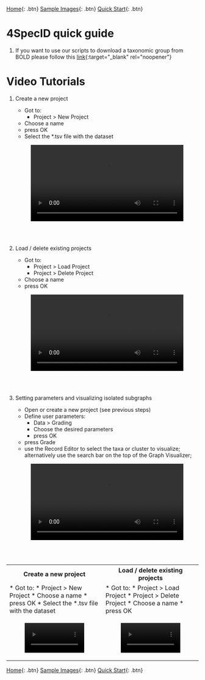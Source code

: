 [Home](https://4specid.github.io){: .btn}
[Sample Images](https://4specid.github.io/images){: .btn}
[Quick Start](https://4specid.github.io/tutorial){: .btn}
# 4SpecID quick guide

1. If you want to use our scripts to download a taxonomic group from BOLD please follow this [link](https://github.com/4SpecID/4SpecID/tree/main/DataMining){:target="_blank" rel="noopener"}

# Video Tutorials
1. Create a new project
	* Got to:
		* Project > New Project
	* Choose a name
	* press OK
	* Select the *.tsv file with the dataset

	<figure class="large">
		<div class="myvideo">
		   <video  style="display:block; width:100%; height:auto;" autoplay controls loop="loop">
			   <source src="{{ site.baseurl }}\assets\videos\CreateProject.mp4" type="video/mp4" />
		   </video>
		</div>
	</figure>
<br/><br/>

2. Load / delete existing projects
	* Got to:
		* Project > Load Project
		* Project > Delete Project	
	* Choose a name
	* press OK

	<figure class="large">
		<div class="myvideo">
		   <video  style="display:block; width:100%; height:auto;" autoplay controls loop="loop">
			   <source src="{{ site.baseurl }}\assets\videos\CreateProject.mp4" type="video/mp4" />
		   </video>
		</div>
	</figure>

<br/><br/>

3. Setting parameters and visualizing isolated subgraphs
	* Open or create a new project (see previous steps)
	* Define user parameters:
		* Data > Grading
		* Choose the desired parameters
		* press OK
	* press Grade 
	* use the Record Editor to select the taxa or cluster to visualize; alternatively use the search bar on the top of the Graph Visualizer;

	<figure class="large">
		<div class="myvideo">
		   <video  style="display:block; width:100%; height:auto;" autoplay controls loop="loop">
			   <source src="{{ site.baseurl }}\assets\videos\SubGraphVisualization.mp4" type="video/mp4" />
		   </video>
		</div>
	</figure>
<br/><br/>



<table style="width:100%">
  <tr>
    <th>Create a new project</th>
    <th>Load / delete existing projects</th>
  </tr>
  <tr>
	<td width="50%">
	* Got to:
		* Project > New Project
	* Choose a name
	* press OK
	* Select the *.tsv file with the dataset
	</td>
	<td width="50%">
	* Got to:
		* Project > Load Project
		* Project > Delete Project	
	* Choose a name
	* press OK
	</td>
  </tr>
  <tr>
	  <td width="50%">
		  <figure class="large">
			<div class="myvideo">
			   <video  style="display:block; width:100%; height:auto;" autoplay controls loop="loop">
				   <source src="{{ site.baseurl }}\assets\videos\CreateProject.mp4" type="video/mp4" />
			   </video>
			</div>
		</figure>
	  </td>
	  <td width="50%">
		  <figure class="large">
			<div class="myvideo">
			   <video  style="display:block; width:100%; height:auto;" autoplay controls loop="loop">
				   <source src="{{ site.baseurl }}\assets\videos\SubGraphVisualization.mp4" type="video/mp4" />
			   </video>
			</div>
		</figure>
	  </td>
  </tr>
  
</table>

[Home](https://4specid.github.io){: .btn}
[Sample Images](https://4specid.github.io/images){: .btn}
[Quick Start](https://4specid.github.io/tutorial){: .btn}
